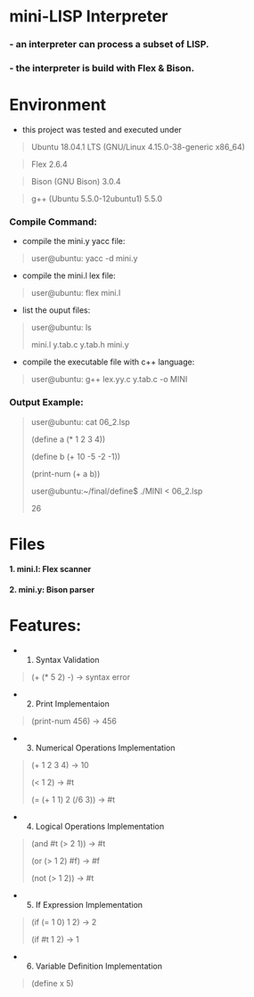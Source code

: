 
# mini-LISP Interpreter
### - an interpreter can process a subset of LISP.
### - the interpreter is build with Flex & Bison.

# Environment
+ this project was tested and executed under 
> Ubuntu 18.04.1 LTS (GNU/Linux 4.15.0-38-generic x86_64)

> Flex 2.6.4

> Bison (GNU Bison) 3.0.4

> g++ (Ubuntu 5.5.0-12ubuntu1) 5.5.0

### Compile Command:
+ compile the mini.y yacc file: 
> user@ubuntu: yacc -d mini.y
>
+ compile the mini.l lex file:
> user@ubuntu: flex mini.l
>
+ list the ouput files:
> user@ubuntu: ls
>
> mini.l  y.tab.c  y.tab.h  mini.y
>
+ compile the executable file with c++ language:
> user@ubuntu: g++ lex.yy.c y.tab.c -o MINI

### Output Example:
> user@ubuntu: cat 06_2.lsp 
>
> (define a (* 1 2 3 4))
>
> (define b (+ 10 -5 -2 -1))
> 
> (print-num (+ a b))
>
> user@ubuntu:~/final/define$ ./MINI < 06_2.lsp 
>
> 26

# Files
#### 1. mini.l: Flex scanner
#### 2. mini.y: Bison parser

# Features:
+ 1. Syntax Validation
> (+ (* 5 2) -) → syntax error
+ 2. Print Implementaion
> (print-num 456) → 456
+ 3. Numerical Operations Implementation
>  (+ 1 2 3 4) → 10
>
>  (< 1 2) → #t
>
>  (= (+ 1 1) 2 (/6 3)) → #t
+ 4. Logical Operations Implementation
>  (and #t (> 2 1)) → #t
>
>  (or (> 1 2) #f) → #f
>
>  (not (> 1 2)) → #t
+ 5. If Expression Implementation
>  (if (= 1 0) 1 2) → 2
>
>  (if #t 1 2) → 1
+ 6. Variable Definition Implementation
>  (define x 5)


